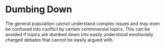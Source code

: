 # Dumbing Down

The general population cannot understand complex issues and may even be confused into conflict by certain controversial topics. This can be avoided if topics are dumbed down into easily understood emotionally charged debates that cannot be easily argued with.
